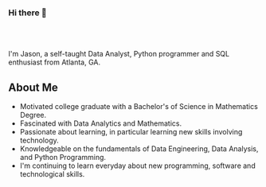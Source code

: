 ### Hi there 👋
<br></br>

<p>
I'm Jason, a self-taught Data Analyst, Python programmer and SQL enthusiast from Atlanta, GA.
</p>

## About Me

- Motivated college graduate with a Bachelor's of Science in Mathematics Degree.
- Fascinated with Data Analytics and Mathematics.
- Passionate about learning, in particular learning new skills involving technology.
- Knowledgeable on the fundamentals of Data Engineering, Data Analysis, and Python Programming.
- I'm continuing to learn everyday about new programming, software and technological skills.


<!--
**Jay-Farrow/Jay-Farrow** is a ✨ _special_ ✨ repository because its `README.md` (this file) appears on your GitHub profile.

Here are some ideas to get you started:

- 🔭 I’m currently working on ...
- 🌱 I’m currently learning ...
- 👯 I’m looking to collaborate on ...
- 🤔 I’m looking for help with ...
- 💬 Ask me about ...
- 📫 How to reach me: ...
- 😄 Pronouns: ...
- ⚡ Fun fact: ...
-->
